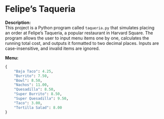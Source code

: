 # Felipe’s Taqueria

**Description:**  
This project is a Python program called `taqueria.py` that simulates placing an order at Felipe’s Taqueria, a popular restaurant in Harvard Square. The program allows the user to input menu items one by one, calculates the running total cost, and outputs it formatted to two decimal places. Inputs are case-insensitive, and invalid items are ignored.  

**Menu:**
```python
{
    "Baja Taco": 4.25,
    "Burrito": 7.50,
    "Bowl": 8.50,
    "Nachos": 11.00,
    "Quesadilla": 8.50,
    "Super Burrito": 8.50,
    "Super Quesadilla": 9.50,
    "Taco": 3.00,
    "Tortilla Salad": 8.00
}
